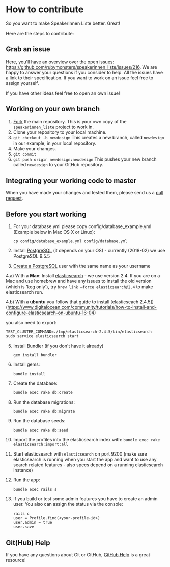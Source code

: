 # How to contribute

So you want to make Speakerinnen Liste better. Great!

Here are the steps to contribute:

## Grab an issue

Here, you'll have an overview over the open issues: https://github.com/rubymonsters/speakerinnen_liste/issues/216. We are happy to answer your questions if you consider to help. All the issues have a link to their specification. If you want to work on an issue feel free to assign yourself.

If you have other ideas feel free to open an own issue!


## Working on your own branch

1. [Fork](https://help.github.com/articles/fork-a-repo) the main repository.
   This is your own copy of the `speakerinnen_liste` project to work in.
2. Clone your repository to your local machine.
3. `git checkout -b newdesign`
This creates a new branch, called `newdesign` in our example, in your local repository.
4. Make your changes.
5. `git commit`
6. `git push origin newdesign:newdesign`
This pushes your new branch called `newdesign` to your GitHub repository.

## Integrating your working code to master

When you have made your changes and tested them, please send us a [pull request](https://help.github.com/articles/about-pull-requests/).

## Before you start working

1. For your database.yml please copy config/database_example.yml (Example below in Mac OS X or Linux): 
	
	```
	cp config/database_example.yml config/database.yml
	```
	
2. Install [PostgreSQL](http://www.postgresql.org/download/) (it depends on your OS) - currently (2018-02) we use PostgreSQL 9.5.5

3. [Create a PostgreSQL](https://www.digitalocean.com/community/tutorials/how-to-use-roles-and-manage-grant-permissions-in-postgresql-on-a-vps--2) user with the same name as your username

4.a) With a **Mac**: Install [elasticsearch](https://www.elastic.co/guide/en/elasticsearch/reference/2.4/setup.html) - we use version 2.4. If you are on a Mac and use homebrew and have any issues to install the old version (which is 'keg only'), try ```brew link —force elasticsearch@2.4``` to make elasticsearch run.

4.b) With a **ubuntu** you follow that guide to install [elasticseach 2.4.5])(https://www.digitalocean.com/community/tutorials/how-to-install-and-configure-elasticsearch-on-ubuntu-16-04)

you also need to export:
```
TEST_CLUSTER_COMMAND=./tmp/elasticsearch-2.4.5/bin/elasticsearch
sudo service elasticsearch start
```




5. Install Bundler (if you don't have it already)
	```
	gem install bundler
	```

6. Install gems:
	```
	bundle install
	```

7. Create the database:
	```
	bundle exec rake db:create
	```

8. Run the database migrations:
	```
	bundle exec rake db:migrate
	```

9. Run the database seeds:
	```
	bundle exec rake db:seed
	```
10. Import the profiles into the elasticsearch index with: ```bundle exec rake elasticsearch:import:all```

11. Start elasticsearch with ```elasticsearch``` on port 9200 (make sure elasticsearch is running when you start the app and want to use any search related features - also specs depend on a running elasticsearch instance)

12. Run the app:
	```
	bundle exec rails s
	```

13. If you build or test some admin features you have to create an admin user. You also can assign the status via the console:
	```
	rails c
	user = Profile.find(<your-profile-id>)
	user.admin = true
	user.save
	```

## Git(Hub) Help

If you have any questions about Git or GitHub, [GitHub
Help](https://help.github.com/) is a great resource!
